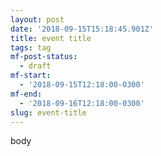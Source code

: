 ```yaml
---
layout: post
date: '2018-09-15T15:18:45.901Z'
title: event title
tags: tag
mf-post-status:
  - draft
mf-start:
  - '2018-09-15T12:18:00-0300'
mf-end:
  - '2018-09-16T12:18:00-0300'
slug: event-title
---
```

body
